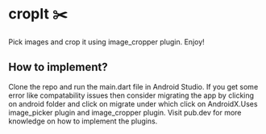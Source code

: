 # cropIt :scissors:
Pick images and crop it using image_cropper plugin. Enjoy!

## How to implement?
Clone the repo and run the main.dart file in Android Studio. If you get some error like compatability issues then consider migrating the app by clicking on android folder and click on migrate under which click on AndroidX.Uses image_picker plugin and image_cropper plugin. Visit pub.dev for more knowledge on how to implement the plugins.
